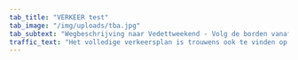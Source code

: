 ```yaml
---
tab_title: "VERKEER test"
tab_image: "/img/uploads/tba.jpg"
tab_subtext: "Wegbeschrijving naar Vedettweekend - Volg de borden vanaf de hoofdweg naar het terrein"
traffic_text: "Het volledige verkeersplan is trouwens ook te vinden op onze Facebookpagina en Instagrampagina. We raden jou ook aan om dit naar je ouders door te sturen indien ze je komen halen. Er is bovendien drankperimeter ingesteld voor de hele Ipsvoordestraat, je kan aan het begin en het einde van de straat jouw afval achterlaten in de daarvoor voorziene vuilbakken."
---
```

